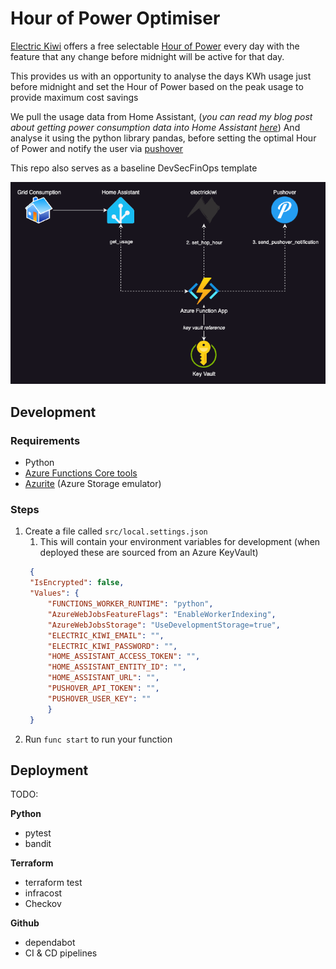 # Hour of Power Optimiser

[Electric Kiwi](https://www.electrickiwi.co.nz/) offers a free selectable [Hour of Power](https://www.electrickiwi.co.nz/power/hour-of-power) every day with the feature that any change before midnight will be active for that day.

This provides us with an opportunity to analyse the days KWh usage just before midnight and set the Hour of Power based on the peak usage to provide maximum cost savings

We pull the usage data from Home Assistant, (*you can read my blog post about getting power consumption data into Home Assistant [here](https://blog.malleynet.xyz/posts/electrickiwi/part1/)*) And analyse it using the python library pandas, before setting the optimal Hour of Power and notify the user via [pushover](https://pushover.net/) 

This repo also serves as a baseline DevSecFinOps template

![](./docs/diagram.png)

## Development

### Requirements

- Python
- [Azure Functions Core tools](https://learn.microsoft.com/en-us/azure/azure-functions/functions-run-local?tabs=macos%2Cisolated-process%2Cnode-v4%2Cpython-v2%2Chttp-trigger%2Ccontainer-apps&pivots=programming-language-python)
- [Azurite](https://learn.microsoft.com/en-us/azure/storage/common/storage-use-azurite?tabs=visual-studio-code%2Cblob-storage) (Azure Storage emulator)

### Steps
1. Create a file called `src/local.settings.json`
   1. This will contain your environment variables for development (when deployed these are sourced from an Azure KeyVault)
   ```json
    {
    "IsEncrypted": false,
    "Values": {
        "FUNCTIONS_WORKER_RUNTIME": "python",
        "AzureWebJobsFeatureFlags": "EnableWorkerIndexing",
        "AzureWebJobsStorage": "UseDevelopmentStorage=true",
        "ELECTRIC_KIWI_EMAIL": "",
        "ELECTRIC_KIWI_PASSWORD": "",
        "HOME_ASSISTANT_ACCESS_TOKEN": "",
        "HOME_ASSISTANT_ENTITY_ID": "",
        "HOME_ASSISTANT_URL": "",
        "PUSHOVER_API_TOKEN": "",
        "PUSHOVER_USER_KEY": ""
        }
    }
   ```
2. Run `func start` to run your function

## Deployment

TODO: 

**Python**
- pytest
- bandit

**Terraform**
- terraform test
- infracost
- Checkov

**Github**
- dependabot
- CI & CD pipelines